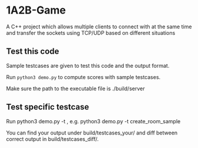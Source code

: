 # 1A2B-Game
A C++ project which allows multiple clients to connect with at the same time and transfer the sockets using TCP/UDP based on different situations

## Test this code
Sample testcases are given to test this code and the output format.

Run ```python3 demo.py``` to compute scores with sample testcases.

Make sure the path to the executable file is ./build/server

## Test specific testcase
Run python3 demo.py -t <testcase name>, e.g. python3 demo.py -t create_room_sample

You can find your output under build/testcases_your/ and diff between correct output in build/testcases_diff/.
